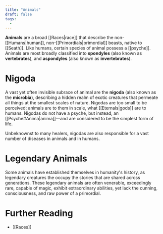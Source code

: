 ```yaml
---
title: "Animals"
draft: false
tags:
  - 
---
```


**Animals** are a broad [[Races|race]] that describe the non-[[Humans|human]], non-[[Primordials|primordial]] beasts, native to [[Seath]]. Like humans, certain species of animal possess a [[psyche]]. Animals are most broadly classified into **spondyles** (also known as **vertebrates**), and **aspondyles** (also known as **invertebrates**).

# Nigoda
A vast yet often invisible subrace of animal are the **nigoda** (also known as the **microbia**), describing a hidden realm of exotic creatures that permeate all things at the smallest scales of nature. Nigodas are too small to be perceived; animals are to them in scale, what [[Eternals|gods]] are to humans. Nigodas do not have a psyche, but instead, an [[Psyche#Anima|anima]]—and are considered to be the simplest form of life.

Unbeknownst to many healers, nigodas are also responsible for a vast number of diseases in animals and in humans.

# Legendary Animals
Some animals have established themselves in humanity's history, as legendary creatures the occupy the stories that are shared across generations. These legendary animals are often venerable, exceedingly rare, capable of magic, exhibit extraordinary abilities, yet lack the cunning, consciousness, and raw power of a primordial.

# Further Reading
- [[Races]]